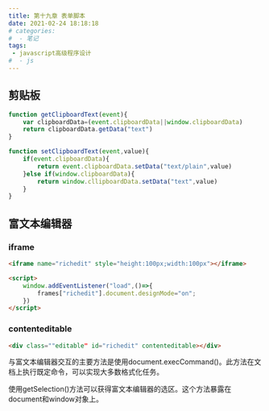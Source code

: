 ```yaml
---
title: 第十九章 表单脚本
date: 2021-02-24 18:18:18
# categories:
#  - 笔记
tags:
 - javascript高级程序设计
#  - js
---
```


## 剪贴板

```js
function getClipboardText(event){
    var clipboardData=(event.clipboardData||window.clipboardData)
    return clipboardData.getData("text")
}

function setClipboardText(event,value){
    if(event.clipboardData){
        return event.clipboardData.setData("text/plain",value)
    }else if(window.clipboardData){
        return window.cllipboardData.setData("text",value)
    }
}
```

## 富文本编辑器

### iframe

```html
<iframe name="richedit" style="height:100px;width:100px"></iframe>

<script>
    window.addEventListener("load",()=>{
        frames["richedit"].document.designMode="on";
    })
</script>
```

### contenteditable

```html
<div class=""editable" id="richedit" contenteditable></div>
```

与富文本编辑器交互的主要方法是使用document.execCommand()。此方法在文档上执行既定命令，可以实现大多数格式化任务。

使用getSelection()方法可以获得富文本编辑器的选区。这个方法暴露在document和window对象上。